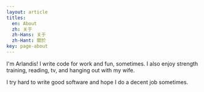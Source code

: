 ```yaml
---
layout: article
titles:
  en: About
  zh: 关于
  zh-Hans: 关于
  zh-Hant: 關於
key: page-about
---
```


I'm Arlandis! I write code for work and fun, sometimes. I also enjoy strength training, reading, tv, and hanging out with my wife.

I try hard to write good software and hope I do a decent job sometimes.
